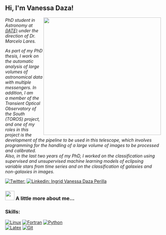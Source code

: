 <h2> Hi, I'm Vanessa Daza!</h2>


<img align='right' src="https://cdn.domestika.org/c_limit,dpr_1.0,f_auto,q_auto,w_820/v1454494321/content-items/001/523/663/yo-yo-yo-original.gif?1454494321" width="380">


<p><em>PhD student in Astronomy at  
<a href="https://iate.oac.uncor.edu/">(IATE)</a>  
under the direction of Dr. Marcelo Lares.

As part of my PhD thesis, I work on the automatic analysis of large volumes of astronomical data with multiple messengers. In addition, I am  
  a member of the Transient Optical Observatory of the South (TOROS) project, and one of my roles in this project is the development of the pipeline to be used in this telescope, which involves programming for the handling of a large volume of images to be processed and calibrated.  
  Also, in the last two years of my PhD, I worked on the classification using supervised and unsupervised machine learning models of eclipsing variable stars from time series and on the classification of galaxies and non-galaxies in images.</em></p>


[![Twitter: ](https://img.shields.io/twitter/follow/@DazaVanessa?style=social)](https://twitter.com/DazaVanessa)
[![Linkedin: Ingrid Vanessa Daza Perilla](https://img.shields.io/badge/-vanedaza-blue?style=flat-square&logo=Linkedin&logoColor=white&link=https://www.linkedin.com/in/ingrid-vanessa-daza-perilla/)](https://www.linkedin.com/in/ingrid-vanessa-daza-perilla/)



### <img src="https://media.giphy.com/media/WUlplcMpOCEmTGBtBW/giphy.gif" width="30">  A little more about me...  

### Skills:

[![Linux](https://img.shields.io/badge/Linux-999999?style=for-the-badge&logo=linux&logoColor=white&labelColor=101010)]()
[![Fortran](https://img.shields.io/badge/Fortran-FA7343?style=for-the-badge&logo=fortran&logoColor=white&labelColor=101010)]()
[![Python](https://img.shields.io/badge/Python-1575F9?style=for-the-badge&logo=python&logoColor=white&labelColor=101010)]()
</br>
[![Latex](https://img.shields.io/badge/LaTex-blueviolet?style=for-the-badge&logo=LaTex&logoColor=white&labelColor=101010)]()
[![Git](https://img.shields.io/badge/git-red?style=for-the-badge&logo=git&logoColor=white&labelColor=101010)]()
</br>
